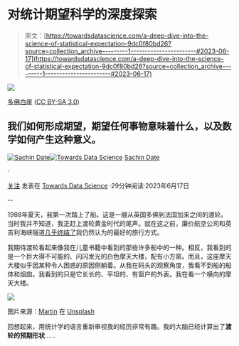 # 对统计期望科学的深度探索

> 原文：[https://towardsdatascience.com/a-deep-dive-into-the-science-of-statistical-expectation-9dc0f80bd26?source=collection_archive---------1-----------------------#2023-06-17](https://towardsdatascience.com/a-deep-dive-into-the-science-of-statistical-expectation-9dc0f80bd26?source=collection_archive---------1-----------------------#2023-06-17)

![](../Images/3eff4d617150c08e1c79642593c4821e.png)

[多佛白崖](https://commons.wikimedia.org/wiki/File:White_Cliffs_of_Dover_02.JPG) ([CC BY-SA 3.0](https://creativecommons.org/licenses/by-sa/3.0/deed.en))

## 我们如何形成期望，期望任何事物意味着什么，以及数学如何产生这种意义。

[](https://timeseriesreasoning.medium.com/?source=post_page-----9dc0f80bd26--------------------------------)[![Sachin Date](../Images/bd023298b414caf88f79b00ef032d065.png)](https://timeseriesreasoning.medium.com/?source=post_page-----9dc0f80bd26--------------------------------)[](https://towardsdatascience.com/?source=post_page-----9dc0f80bd26--------------------------------)[![Towards Data Science](../Images/a6ff2676ffcc0c7aad8aaf1d79379785.png)](https://towardsdatascience.com/?source=post_page-----9dc0f80bd26--------------------------------) [Sachin Date](https://timeseriesreasoning.medium.com/?source=post_page-----9dc0f80bd26--------------------------------)

·

[关注](https://medium.com/m/signin?actionUrl=https%3A%2F%2Fmedium.com%2F_%2Fsubscribe%2Fuser%2Fb75b5b1730f3&operation=register&redirect=https%3A%2F%2Ftowardsdatascience.com%2Fa-deep-dive-into-the-science-of-statistical-expectation-9dc0f80bd26&user=Sachin+Date&userId=b75b5b1730f3&source=post_page-b75b5b1730f3----9dc0f80bd26---------------------post_header-----------) 发表在 [Towards Data Science](https://towardsdatascience.com/?source=post_page-----9dc0f80bd26--------------------------------) ·29分钟阅读·2023年6月17日[](https://medium.com/m/signin?actionUrl=https%3A%2F%2Fmedium.com%2F_%2Fvote%2Ftowards-data-science%2F9dc0f80bd26&operation=register&redirect=https%3A%2F%2Ftowardsdatascience.com%2Fa-deep-dive-into-the-science-of-statistical-expectation-9dc0f80bd26&user=Sachin+Date&userId=b75b5b1730f3&source=-----9dc0f80bd26---------------------clap_footer-----------)

--

[](https://medium.com/m/signin?actionUrl=https%3A%2F%2Fmedium.com%2F_%2Fbookmark%2Fp%2F9dc0f80bd26&operation=register&redirect=https%3A%2F%2Ftowardsdatascience.com%2Fa-deep-dive-into-the-science-of-statistical-expectation-9dc0f80bd26&source=-----9dc0f80bd26---------------------bookmark_footer-----------)

1988年夏天，我第一次踏上了船。这是一艘从英国多佛到法国加来之间的渡轮。当时我并不知道，我正赶上渡轮黄金时代的尾声。就在这之前，廉价航空公司和英吉利海峡隧道[几乎终结了](https://journals.openedition.org/rhcf/2452)我仍然认为的最好的旅行方式。

我期待渡轮看起来像我在儿童书籍中看到的那些许多船中的一种。相反，我看到的是一个巨大得不可能的、闪闪发光的白色摩天大楼，配有小方窗。而且，这座摩天大楼似乎因某种令人困惑的原因侧躺着。从我在码头的观察角度，我看不到船的船体和烟囱。我看到的只是它长长的、平坦的、有窗户的外表。我在看一个横向的摩天大楼。

![](../Images/a46e80475dce15950d57dcd307629a60.png)

图片来源：[Martin](https://unsplash.com/es/@martinostsee?utm_source=medium&utm_medium=referral) 在 [Unsplash](https://unsplash.com/?utm_source=medium&utm_medium=referral)

回想起来，用统计学的语言重新审视我的经历非常有趣。我的大脑已经计算出了**渡轮的预期形状**……

